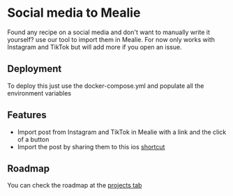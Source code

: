 
# Social media to Mealie

Found any recipe on a social media and don't want to manually write it yourself? use our tool to import them in Mealie.
For now only works with Instagram and TikTok but will add more if you open an issue.

## Deployment

To deploy this just use the docker-compose.yml and populate all the environment variables

## Features

- Import post from Instagram and TikTok in Mealie with a link and the click of a button
- Import the post by sharing them to this ios [shortcut](https://www.icloud.com/shortcuts/22d59daf9a58431e9c5c9192ec491df9)

## Roadmap

You can check the roadmap at the [projects tab](https://github.com/users/GerardPolloRebozado/projects/8)
